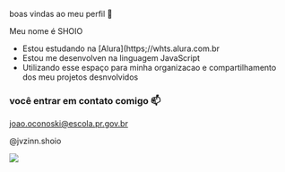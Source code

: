 boas vindas ao meu perfil 🖤

Meu nome é SHOIO

- Estou estudando na [Alura](https;//whts.alura.com.br
- Estou me desenvolven na linguagem JavaScript
- Utilizando esse espaço para minha organizacao e compartilhamento dos meu projetos desnvolvidos

### você entrar em contato comigo 📫 

joao.oconoski@escola.pr.gov.br

@jvzinn.shoio

![](![image]https://github.com/Shoio2008/Shoio2008/assets/145467631/67dd9178-ffd2-419c-8b60-50ea67c7e6e5
)

